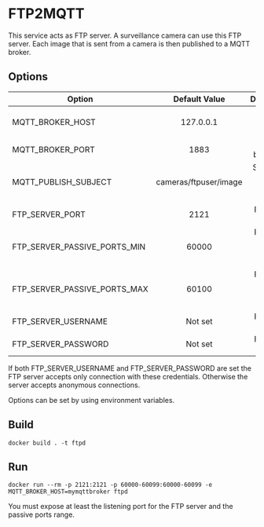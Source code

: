 # FTP2MQTT

This service acts as FTP server. A surveillance camera can use this FTP server. Each image that is sent from a camera is then published to a MQTT broker.

## Options

| Option        | Default Value  | Description  |
| ------------- |:-------------:| -----:|
| MQTT_BROKER_HOST | 127.0.0.1 | MQTT broker address |
| MQTT_BROKER_PORT      | 1883      |   MQTT broker port |
| MQTT_PUBLISH_SUBJECT | cameras/ftpuser/image | Subject the image is published to |
| FTP_SERVER_PORT | 2121      |    FTP server port |
| FTP_SERVER_PASSIVE_PORTS_MIN | 60000      |    FTP server passive ports min value |
| FTP_SERVER_PASSIVE_PORTS_MAX | 60100      |    FTP server passive ports max value |
| FTP_SERVER_USERNAME | Not set | FTP server username |
| FTP_SERVER_PASSWORD | Not set | FTP server password |

If both FTP_SERVER_USERNAME and FTP_SERVER_PASSWORD are set the FTP server accepts only connection with these credentials. Otherwise the server accepts anonymous connections.

Options can be set by using environment variables.

## Build

```
docker build . -t ftpd
```

## Run

```
docker run --rm -p 2121:2121 -p 60000-60099:60000-60099 -e MQTT_BROKER_HOST=mymqttbroker ftpd
```
You must expose at least the listening port for the FTP server and the passive ports range. 
